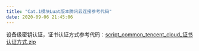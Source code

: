 ```yaml
---
title: "Cat.1模块Luat版本腾讯云连接参考代码"
date: 2020-09-06 21:45:06
---
```


<p>设备级密钥认证，证书认证方式参考代码：<a href="http://openluat-luatcommunity.oss-cn-hangzhou.aliyuncs.com/attachment/20200906214502615_script_common_tencent_cloud_证书认证方式.zip">script_common_tencent_cloud_证书认证方式.zip</a></p>